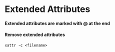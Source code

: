 # Extended Attributes

#### Extended attributes are marked with @ at the end

#### Remove extended attributes

```console
xattr -c <filename>
```
